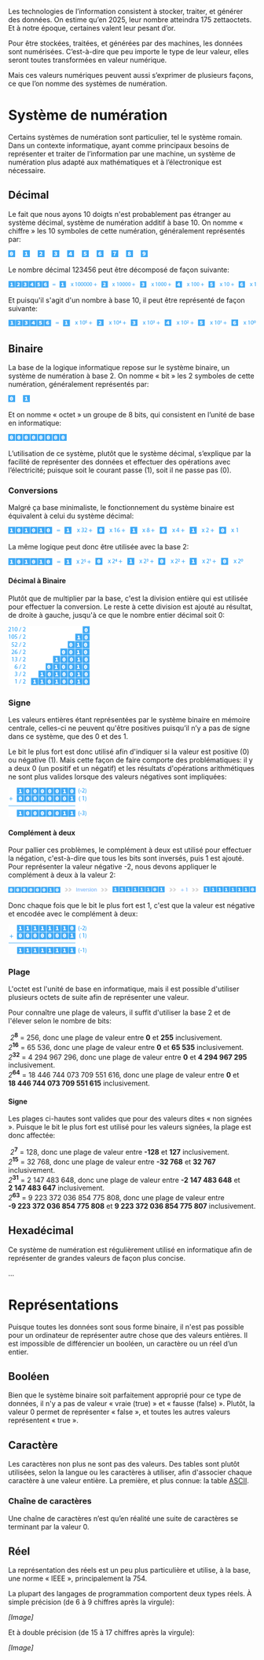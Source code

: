 Les technologies de l’information consistent à stocker, traiter, et générer des données. On estime qu’en 2025, leur nombre atteindra 175 zettaoctets. Et à notre époque, certaines valent leur pesant d’or.

Pour être stockées, traitées, et générées par des machines, les données sont numérisées. C’est-à-dire que peu importe le type de leur valeur, elles seront toutes transformées en valeur numérique.

Mais ces valeurs numériques peuvent aussi s’exprimer de plusieurs façons, ce que l’on nomme des systèmes de numération.

# Système de numération

Certains systèmes de numération sont particulier, tel le système romain. Dans un contexte informatique, ayant comme principaux besoins de représenter et traiter de l’information par une machine, un système de numération plus adapté aux mathématiques et à l’électronique est nécessaire.

## Décimal

Le fait que nous ayons 10 doigts n'est probablement pas étranger au système décimal, système de numération additif à base 10. On nomme « chiffre » les 10 symboles de cette numération, généralement représentés par:

![Décimal](Images/Decimal.png)

Le nombre décimal 123456 peut être décomposé de façon suivante:

![Décomposition](Images/DecimalDecomposition.png)

Et puisqu'il s'agit d'un nombre à base 10, il peut être représenté de façon suivante:

![Base 10](Images/DecimalBase.png)

## Binaire

La base de la logique informatique repose sur le système binaire, un système de numération à base 2. On nomme « bit » les 2 symboles de cette numération, généralement représentés par:

![Binaire](Images/Binary.png)

Et on nomme « octet » un groupe de 8 bits, qui consistent en l’unité de base en informatique:

![Octet](Images/Byte.png)

L’utilisation de ce système, plutôt que le système décimal, s’explique par la facilité de représenter des données et effectuer des opérations avec l’électricité; puisque soit le courant passe (1), soit il ne passe pas (0).

### Conversions

Malgré ça base minimaliste, le fonctionnement du système binaire est équivalent à celui du système décimal:

![Décomposition](Images/BinaryDecomposition.png)

La même logique peut donc être utilisée avec la base 2:

![Décomposition](Images/BinaryBase.png)

#### Décimal à Binaire

Plutôt que de multiplier par la base, c'est la division entière qui est utilisée pour effectuer la conversion. Le reste à cette division est ajouté au résultat, de droite à gauche, jusqu'à ce que le nombre entier décimal soit 0:

![Conversion](Images/DecToBin.png)

### Signe

Les valeurs entières étant représentées par le système binaire en mémoire centrale, celles-ci ne peuvent qu'être positives puisqu’il n’y a pas de signe dans ce système, que des 0 et des 1.

Le bit le plus fort est donc utilisé afin d'indiquer si la valeur est positive (0) ou négative (1). Mais cette façon de faire comporte des problématiques: il y a deux 0 (un positif et un négatif) et les résultats d'opérations arithmétiques ne sont plus valides lorsque des valeurs négatives sont impliquées:

![Invalide](Images/WrongBinarySum.png)

#### Complément à deux

Pour pallier ces problèmes, le complément à deux est utilisé pour effectuer la négation, c'est-à-dire que tous les bits sont inversés, puis 1 est ajouté. Pour représenter la valeur négative -2, nous devons appliquer le complément à deux à la valeur 2:

![Complément à deux](Images/BinaryTwosComplement.png)

Donc chaque fois que le bit le plus fort est 1, c'est que la valeur est négative et encodée avec le complément à deux:

![Valide](Images/GoodBinarySum.png)

### Plage

L'octet est l'unité de base en informatique, mais il est possible d'utiliser plusieurs octets de suite afin de représenter une valeur.

Pour connaître une plage de valeurs, il suffit d'utiliser la base 2 et de l'élever selon le nombre de bits:

&nbsp;*2*<sup>**8**</sup> = 256, donc une plage de valeur entre **0** et **255** inclusivement.<br>
*2*<sup>**16**</sup> = 65 536, donc une plage de valeur entre **0** et **65 535** inclusivement.<br>
*2*<sup>**32**</sup> = 4 294 967 296, donc une plage de valeur entre **0** et **4 294 967 295** inclusivement.<br>
*2*<sup>**64**</sup> = 18 446 744 073 709 551 616, donc une plage de valeur entre **0** et **18 446 744 073 709 551 615** inclusivement.

#### Signe

Les plages ci-hautes sont valides que pour des valeurs dites « non signées ». Puisque le bit le plus fort est utilisé pour les valeurs signées, la plage est donc affectée:

&nbsp;*2*<sup>**7**</sup> = 128, donc une plage de valeur entre **-128** et **127** inclusivement.<br>
*2*<sup>**15**</sup> = 32 768, donc une plage de valeur entre **-32 768** et **32 767** inclusivement.<br>
*2*<sup>**31**</sup> = 2 147 483 648, donc une plage de valeur entre **-2 147 483 648** et **2 147 483 647** inclusivement.<br>
*2*<sup>**63**</sup> = 9 223 372 036 854 775 808, donc une plage de valeur entre **-9 223 372 036 854 775 808** et **9 223 372 036 854 775 807** inclusivement.

## Hexadécimal

Ce système de numération est régulièrement utilisé en informatique afin de représenter de grandes valeurs de façon plus concise.

...

# Représentations

Puisque toutes les données sont sous forme binaire, il n'est pas possible pour un ordinateur de représenter autre chose que des valeurs entières. Il est impossible de différencier un booléen, un caractère ou un réel d’un entier.

## Booléen

Bien que le système binaire soit parfaitement approprié pour ce type de données, il n'y a pas de valeur « vraie (true) » et « fausse (false) ». Plutôt, la valeur 0 permet de représenter « false », et toutes les autres valeurs représentent « true ».

## Caractère

Les caractères non plus ne sont pas des valeurs. Des tables sont plutôt utilisées, selon la langue ou les caractères à utiliser, afin d'associer chaque caractère à une valeur entière. La première, et plus connue: la table [ASCII](http://etudions.ca/420-201-RE/blob/main/Documents/ASCII.md).

### Chaîne de caractères

Une chaîne de caractères n’est qu’en réalité une suite de caractères se terminant par la valeur 0.

## Réel

La représentation des réels est un peu plus particulière et utilise, à la base, une norme « IEEE », principalement la 754.

La plupart des langages de programmation comportent deux types réels. À simple précision (de 6 à 9 chiffres après la virgule):

*[Image]*

Et à double précision (de 15 à 17 chiffres après la virgule):

*[Image]*

